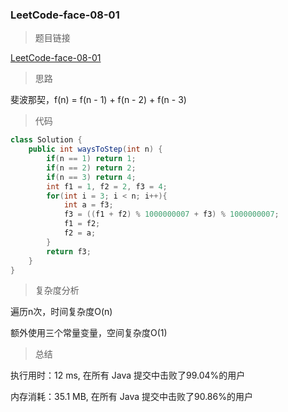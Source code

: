 ### LeetCode-face-08-01

> 题目链接

[LeetCode-face-08-01](https://leetcode-cn.com/problems/three-steps-problem-lcci/)

> 思路

斐波那契，f(n) = f(n - 1) + f(n - 2) + f(n - 3)

> 代码

```java
class Solution {
    public int waysToStep(int n) {
        if(n == 1) return 1;
        if(n == 2) return 2;
        if(n == 3) return 4;
        int f1 = 1, f2 = 2, f3 = 4;
        for(int i = 3; i < n; i++){
            int a = f3;
            f3 = ((f1 + f2) % 1000000007 + f3) % 1000000007;
            f1 = f2;
            f2 = a;
        }
        return f3;
    }
}
```

> 复杂度分析

遍历n次，时间复杂度O(n) 

额外使用三个常量变量，空间复杂度O(1)

> 总结

执行用时：12 ms, 在所有 Java 提交中击败了99.04%的用户

内存消耗：35.1 MB, 在所有 Java 提交中击败了90.86%的用户
